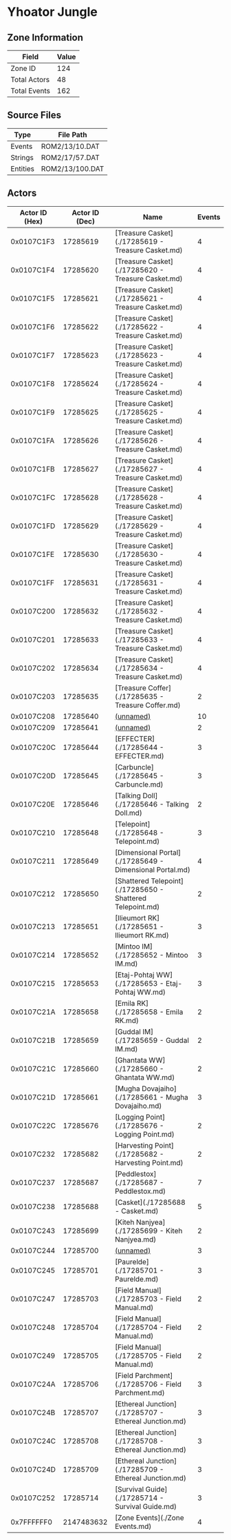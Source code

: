 # Yhoator Jungle

## Zone Information

| Field        |   Value |
|--------------|---------|
| Zone ID      |     124 |
| Total Actors |      48 |
| Total Events |     162 |

## Source Files

| Type     | File Path       |
|----------|-----------------|
| Events   | ROM2/13/10.DAT  |
| Strings  | ROM2/17/57.DAT  |
| Entities | ROM2/13/100.DAT |

## Actors

| Actor ID (Hex)   |   Actor ID (Dec) | Name                                                       |   Events |
|------------------|------------------|------------------------------------------------------------|----------|
| 0x0107C1F3       |         17285619 | [Treasure Casket](./17285619 - Treasure Casket.md)         |        4 |
| 0x0107C1F4       |         17285620 | [Treasure Casket](./17285620 - Treasure Casket.md)         |        4 |
| 0x0107C1F5       |         17285621 | [Treasure Casket](./17285621 - Treasure Casket.md)         |        4 |
| 0x0107C1F6       |         17285622 | [Treasure Casket](./17285622 - Treasure Casket.md)         |        4 |
| 0x0107C1F7       |         17285623 | [Treasure Casket](./17285623 - Treasure Casket.md)         |        4 |
| 0x0107C1F8       |         17285624 | [Treasure Casket](./17285624 - Treasure Casket.md)         |        4 |
| 0x0107C1F9       |         17285625 | [Treasure Casket](./17285625 - Treasure Casket.md)         |        4 |
| 0x0107C1FA       |         17285626 | [Treasure Casket](./17285626 - Treasure Casket.md)         |        4 |
| 0x0107C1FB       |         17285627 | [Treasure Casket](./17285627 - Treasure Casket.md)         |        4 |
| 0x0107C1FC       |         17285628 | [Treasure Casket](./17285628 - Treasure Casket.md)         |        4 |
| 0x0107C1FD       |         17285629 | [Treasure Casket](./17285629 - Treasure Casket.md)         |        4 |
| 0x0107C1FE       |         17285630 | [Treasure Casket](./17285630 - Treasure Casket.md)         |        4 |
| 0x0107C1FF       |         17285631 | [Treasure Casket](./17285631 - Treasure Casket.md)         |        4 |
| 0x0107C200       |         17285632 | [Treasure Casket](./17285632 - Treasure Casket.md)         |        4 |
| 0x0107C201       |         17285633 | [Treasure Casket](./17285633 - Treasure Casket.md)         |        4 |
| 0x0107C202       |         17285634 | [Treasure Casket](./17285634 - Treasure Casket.md)         |        4 |
| 0x0107C203       |         17285635 | [Treasure Coffer](./17285635 - Treasure Coffer.md)         |        2 |
| 0x0107C208       |         17285640 | [(unnamed)](./17285640.md)                                 |       10 |
| 0x0107C209       |         17285641 | [(unnamed)](./17285641.md)                                 |        2 |
| 0x0107C20C       |         17285644 | [EFFECTER](./17285644 - EFFECTER.md)                       |        3 |
| 0x0107C20D       |         17285645 | [Carbuncle](./17285645 - Carbuncle.md)                     |        3 |
| 0x0107C20E       |         17285646 | [Talking Doll](./17285646 - Talking Doll.md)               |        2 |
| 0x0107C210       |         17285648 | [Telepoint](./17285648 - Telepoint.md)                     |        3 |
| 0x0107C211       |         17285649 | [Dimensional Portal](./17285649 - Dimensional Portal.md)   |        4 |
| 0x0107C212       |         17285650 | [Shattered Telepoint](./17285650 - Shattered Telepoint.md) |        2 |
| 0x0107C213       |         17285651 | [Ilieumort RK](./17285651 - Ilieumort RK.md)               |        3 |
| 0x0107C214       |         17285652 | [Mintoo IM](./17285652 - Mintoo IM.md)                     |        3 |
| 0x0107C215       |         17285653 | [Etaj-Pohtaj WW](./17285653 - Etaj-Pohtaj WW.md)           |        3 |
| 0x0107C21A       |         17285658 | [Emila RK](./17285658 - Emila RK.md)                       |        2 |
| 0x0107C21B       |         17285659 | [Guddal IM](./17285659 - Guddal IM.md)                     |        2 |
| 0x0107C21C       |         17285660 | [Ghantata WW](./17285660 - Ghantata WW.md)                 |        2 |
| 0x0107C21D       |         17285661 | [Mugha Dovajaiho](./17285661 - Mugha Dovajaiho.md)         |        3 |
| 0x0107C22C       |         17285676 | [Logging Point](./17285676 - Logging Point.md)             |        2 |
| 0x0107C232       |         17285682 | [Harvesting Point](./17285682 - Harvesting Point.md)       |        2 |
| 0x0107C237       |         17285687 | [Peddlestox](./17285687 - Peddlestox.md)                   |        7 |
| 0x0107C238       |         17285688 | [Casket](./17285688 - Casket.md)                           |        5 |
| 0x0107C243       |         17285699 | [Kiteh Nanjyea](./17285699 - Kiteh Nanjyea.md)             |        2 |
| 0x0107C244       |         17285700 | [(unnamed)](./17285700.md)                                 |        3 |
| 0x0107C245       |         17285701 | [Paurelde](./17285701 - Paurelde.md)                       |        3 |
| 0x0107C247       |         17285703 | [Field Manual](./17285703 - Field Manual.md)               |        2 |
| 0x0107C248       |         17285704 | [Field Manual](./17285704 - Field Manual.md)               |        2 |
| 0x0107C249       |         17285705 | [Field Manual](./17285705 - Field Manual.md)               |        2 |
| 0x0107C24A       |         17285706 | [Field Parchment](./17285706 - Field Parchment.md)         |        3 |
| 0x0107C24B       |         17285707 | [Ethereal Junction](./17285707 - Ethereal Junction.md)     |        3 |
| 0x0107C24C       |         17285708 | [Ethereal Junction](./17285708 - Ethereal Junction.md)     |        3 |
| 0x0107C24D       |         17285709 | [Ethereal Junction](./17285709 - Ethereal Junction.md)     |        3 |
| 0x0107C252       |         17285714 | [Survival Guide](./17285714 - Survival Guide.md)           |        3 |
| 0x7FFFFFF0       |       2147483632 | [Zone Events](./Zone Events.md)                            |        4 |